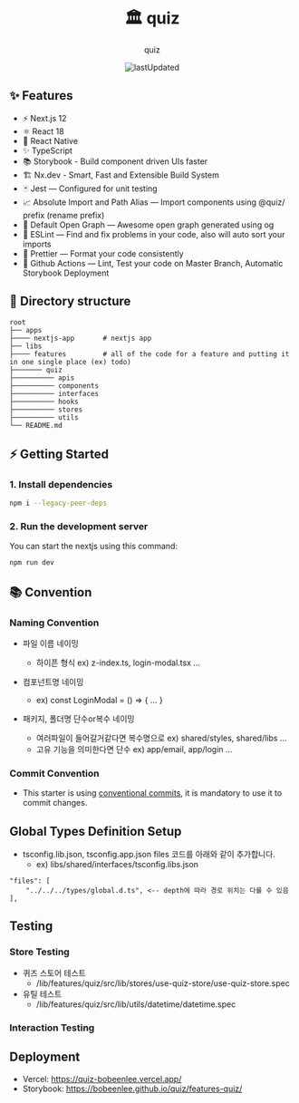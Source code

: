 <div align="center">
<h1>🏛 quiz</h1>

<p>quiz</p>

![lastUpdated](https://img.shields.io/github/last-commit/BoBeenLee/quiz/develop)

</div>

## ✨ Features

- ⚡️ Next.js 12
- ⚛️ React 18
- 📱 React Native
- ✨ TypeScript
- 📚 Storybook - Build component driven UIs faster
- 🏗 Nx.dev - Smart, Fast and Extensible Build System
- 🃏 Jest — Configured for unit testing
- 📈 Absolute Import and Path Alias — Import components using @quiz/ prefix (rename prefix)
- 👀 Default Open Graph — Awesome open graph generated using og
- 📏 ESLint — Find and fix problems in your code, also will auto sort your imports
- 💖 Prettier — Format your code consistently
- 👷 Github Actions — Lint, Test your code on Master Branch, Automatic Storybook Deployment

## 📂 Directory structure

    root
    ├── apps
    ├──── nextjs-app       # nextjs app
    ├── libs
    ├──── features         # all of the code for a feature and putting it in one single place (ex) todo)
    ├─────── quiz
    ├────────── apis
    ├────────── components
    ├────────── interfaces
    ├────────── hooks
    ├────────── stores
    ├────────── utils
    └── README.md

## ⚡️ Getting Started

### 1. Install dependencies

```bash
npm i --legacy-peer-deps
```

### 2. Run the development server

You can start the nextjs using this command:

```bash
npm run dev
```

## 📚 Convention

### Naming Convention

- 파일 이름 네이밍
  - 하이픈 형식 ex) z-index.ts, login-modal.tsx ...
- 컴포넌트명 네이밍
  - ex) const LoginModal = () => { ... }
- 패키지, 폴더명 단수or복수 네이밍

  - 여러파일이 들어갈거같다면 복수명으로
    ex) shared/styles, shared/libs ...
  - 고유 기능을 의미한다면 단수
    ex) app/email, app/login ...

### Commit Convention

- This starter is using [conventional commits](https://www.conventionalcommits.org/en/v1.0.0/), it is mandatory to use it to commit changes.

## Global Types Definition Setup

- tsconfig.lib.json, tsconfig.app.json files 코드를 아래와 같이 추가합니다.
  - ex) libs/shared/interfaces/tsconfig.libs.json

```
"files": [
    "../../../types/global.d.ts", <-- depth에 따라 경로 위치는 다를 수 있음
],
```

## Testing

### Store Testing

- 퀴즈 스토어 테스트
  - /lib/features/quiz/src/lib/stores/use-quiz-store/use-quiz-store.spec
- 유틸 테스트
  - /lib/features/quiz/src/lib/utils/datetime/datetime.spec

### Interaction Testing

## Deployment

- Vercel: https://quiz-bobeenlee.vercel.app/
- Storybook: https://bobeenlee.github.io/quiz/features-quiz/
